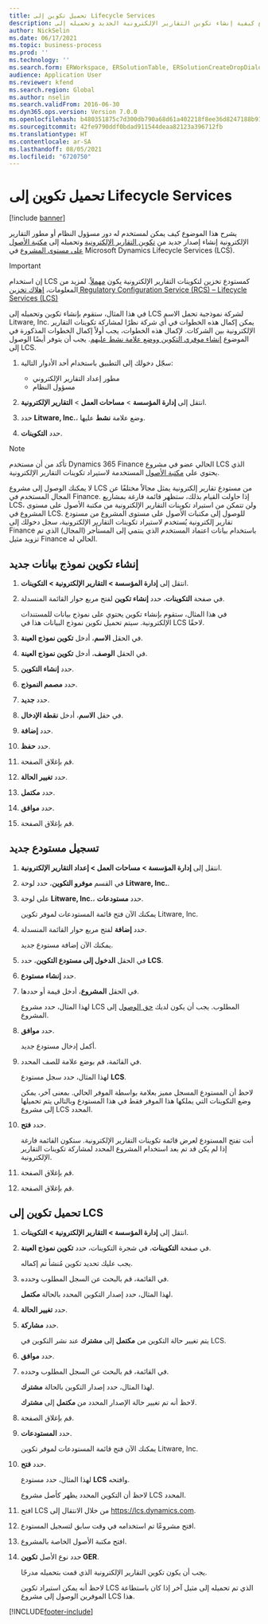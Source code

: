 ```yaml
---
title: تحميل تكوين إلى Lifecycle Services
description: يوضح هذا الموضوع كيفية إنشاء تكوين التقارير الإلكترونية الجديد وتحميله إلى Microsoft Dynamics Lifecycle Services (LCS).
author: NickSelin
ms.date: 06/17/2021
ms.topic: business-process
ms.prod: ''
ms.technology: ''
ms.search.form: ERWorkspace, ERSolutionTable, ERSolutionCreateDropDialog, ERDataModelDesigner, ERDataModelContentsItemCreationDialog, ERSolutionRepositoryTable, ERSolutionRepositoryCreateDropDialog, ERSolutionImport
audience: Application User
ms.reviewer: kfend
ms.search.region: Global
ms.author: nselin
ms.search.validFrom: 2016-06-30
ms.dyn365.ops.version: Version 7.0.0
ms.openlocfilehash: b480351875c7d300db790a68d61a402218f8ee36d8247188b912762f21d035b3
ms.sourcegitcommit: 42fe9790ddf0bdad911544deaa82123a396712fb
ms.translationtype: HT
ms.contentlocale: ar-SA
ms.lasthandoff: 08/05/2021
ms.locfileid: "6720750"
---
```

# <a name="upload-a-configuration-into-lifecycle-services"></a>تحميل تكوين إلى Lifecycle Services

[!include [banner](../../includes/banner.md)]

يشرح هذا الموضوع كيف يمكن لمستخدم له دور مسؤول النظام أو مطور التقارير الإلكترونية إنشاء إصدار جديد من [تكوين التقارير الإلكترونية](../general-electronic-reporting.md#Configuration) وتحميله إلى [مكتبة الأصول على مستوى المشروع](../../lifecycle-services/asset-library.md) في Microsoft Dynamics Lifecycle Services (LCS).

> [!IMPORTANT]
> إن استخدام LCS كمستودع تخزين لتكوينات التقارير الإلكترونية يكون [مهملاً](../../../../finance/get-started/removed-deprecated-features-finance.md#features-removed-or-deprecated-in-the-finance-10017-release). لمزيد من المعلومات، [إهلاك تخزين Regulatory Configuration Service (RCS) – Lifecycle Services (LCS)](../../../../finance/localizations/rcs-lcs-repo-dep-faq.md)

في هذا المثال، ستقوم بإنشاء تكوين وتحميله إلى LCS لشركة نموذجية تحمل الاسم Litware, Inc. يمكن إكمال هذه الخطوات في أي شركة نظرًا لمشاركة تكوينات التقارير الإلكترونية بين الشركات. لإكمال هذه الخطوات، يجب أولاً إكمال الخطوات المذكورة في الموضوع [إنشاء موفري التكوين ووضع علامة نشط عليهم‬](er-configuration-provider-mark-it-active-2016-11.md). يجب أن يتوفر أيضًا الوصول إلى LCS.

1. سجّل دخولك إلى التطبيق باستخدام أحد الأدوار التالية:

    - مطور إعداد التقارير الإلكتروني
    - مسؤول النظام

2. انتقل إلى **إدارة المؤسسة** \> **مساحات العمل** \> **التقارير الإلكترونية**.
3. حدد **Litware, Inc.**، وضع علامة **نشط** عليها.
4. حدد **التكوينات**.

<a name="accessconditions"></a>
> [!NOTE]
> تأكد من أن مستخدم Dynamics 365 Finance الحالي عضو في مشروع LCS الذي يحتوي على [مكتبة الأصول](../../lifecycle-services/asset-library.md#asset-library-support) المستخدمة لاستيراد تكوينات التقارير الإلكترونية.
>
> لا يمكنك الوصول إلى مشروع LCS من مستودع تقارير إلكترونية يمثل مجالاً مختلفًا عن المجال المستخدم في Finance. إذا حاولت القيام بذلك، ستظهر قائمة فارغة بمشاريع LCS، ولن تتمكن من استيراد تكوينات التقارير الإلكترونية من مكتبة الأصول على مستوى المشروع في LCS. للوصول إلى مكتبات الأصول على مستوى المشروع من مستودع تقارير إلكترونية يُستخدم لاستيراد تكوينات التقارير الإلكترونية، سجل دخولك إلى Finance باستخدام بيانات اعتماد المستخدم الذي ينتمي إلى المستأجر (المجال) الذي تم تزويد مثيل Finance الحالي له.

## <a name="create-a-new-data-model-configuration"></a>إنشاء تكوين نموذج بيانات جديد

1. انتقل إلى **إدارة المؤسسة \> التقارير الإلكترونية \> التكوينات**.
2. في صفحة **التكوينات**، حدد **إنشاء تكوين** لفتح مربع حوار القائمة المنسدلة.

    في هذا المثال، ستقوم بإنشاء تكوين يحتوي على نموذج بيانات للمستندات الإلكترونية. سيتم تحميل تكوين نموذج البيانات هذا في LCS لاحقًا.

3. في الحقل **الاسم**، أدخل **تكوين نموذج العينة**.
4. في الحقل **الوصف**، أدخل **تكوين نموذج العينة**.
5. حدد **إنشاء التكوين**.
6. حدد **مصمم النموذج**.
7. حدد **جديد**.
8. في حقل **الاسم**، أدخل **نقطة الإدخال**.
9. حدد **إضافة**.
10. حدد **حفظ**.
11. قم بإغلاق الصفحة.
12. حدد **تغيير الحالة**.
13. حدد **مكتمل**.
14. حدد **موافق**.
15. قم بإغلاق الصفحة.

## <a name="register-a-new-repository"></a>تسجيل مستودع جديد

1. انتقل إلى **إدارة المؤسسة \> مساحات العمل \> إعداد التقارير الإلكترونية**.

2. في القسم **موفرو التكوين**، حدد لوحة **Litware, Inc.**.

3. على لوحة **Litware, Inc.**، حدد **مستودعات**.

    يمكنك الآن فتح قائمة المستودعات لموفر تكوين Litware, Inc.

4. حدد **إضافة** لفتح مربع حوار القائمة المنسدلة.

    يمكنك الآن إضافة مستودع جديد.

5. في الحقل **الدخول إلى مستودع التكوين**، حدد **LCS**.
6. حدد **إنشاء مستودع**.
7. في الحقل **المشروع**، أدخل قيمة أو حددها.

    لهذا المثال، حدد مشروع LCS المطلوب. يجب أن يكون لديك [حق الوصول](#accessconditions) إلى المشروع.

8. حدد **موافق**.

    أكمل إدخال مستودع جديد.

9. في القائمة، قم بوضع علامة للصف المحدد.

    لهذا المثال، حدد سجل مستودع **LCS**.

    لاحظ أن المستودع المسجل مميز بعلامة بواسطة الموفر الحالي. بمعنى آخر، يمكن وضع التكوينات التي يملكها هذا الموفر فقط في هذا المستودع وبالتالي يتم تحميلها إلى مشروع LCS المحدد.

10. حدد **فتح**.

    أنت تفتح المستودع لعرض قائمة تكوينات التقارير الإلكترونية. ستكون القائمة فارغة إذا لم يكن قد تم بعد استخدام المشروع المحدد لمشاركة تكوينات التقارير الإلكترونية.

11. قم بإغلاق الصفحة.
12. قم بإغلاق الصفحة.

## <a name="upload-a-configuration-into-lcs"></a>تحميل تكوين إلى LCS

1. انتقل إلى **إدارة المؤسسة \> التقارير الإلكترونية \> التكوينات**.
2. في صفحة **التكوينات**، في شجرة التكوينات، حدد **تكوين نموذج العينة‬**.

    يجب عليك تحديد تكوين مُنشأ تم إكماله.

3. في القائمة، قم بالبحث عن السجل المطلوب وحدده.

    لهذا المثال، حدد إصدار التكوين المحدد بالحالة **مكتمل**.

4. حدد **تغيير الحالة**.
5. حدد **مشاركة**.

    يتم تغيير حالة التكوين من **مكتمل** إلى **مشترك** عند نشر التكوين في LCS.

6. حدد **موافق**.
7. في القائمة، قم بالبحث عن السجل المطلوب وحدده.

    لهذا المثال، حدد إصدار التكوين بالحالة **مشترك**.

    لاحظ أنه تم تغيير حالة الإصدار المحدد من **مكتمل** إلى **مشترك**.

8. قم بإغلاق الصفحة.
9. حدد **المستودعات**.

    يمكنك الآن فتح قائمة المستودعات لموفر تكوين Litware, Inc.

10. حدد **فتح**.

    لهذا المثال، حدد مستودع **LCS** وافتحه.

    لاحظ أن التكوين المحدد يظهر كأصل مشروع LCS المحدد.

11. افتح LCS من خلال الانتقال إلى <https://lcs.dynamics.com>.
12. افتح مشروعًا تم استخدامه في وقت سابق لتسجيل المستودع.
13. افتح مكتبة الأصول الخاصة بالمشروع.
14. حدد نوع الأصل **تكوين GER**.

    يجب أن يكون تكوين التقارير الإلكترونية الذي قمت بتحميله مدرجًا.

    لاحظ أنه يمكن استيراد تكوين LCS الذي تم تحميله إلى مثيل آخر إذا كان باستطاعة الموفرين الوصول إلى مشروع LCS هذا.


[!INCLUDE[footer-include](../../../../includes/footer-banner.md)]
